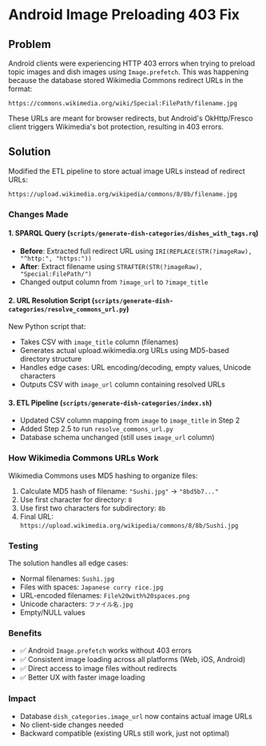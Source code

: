 # Android Image Preloading 403 Fix

## Problem
Android clients were experiencing HTTP 403 errors when trying to preload topic images and dish images using `Image.prefetch`. This was happening because the database stored Wikimedia Commons redirect URLs in the format:
```
https://commons.wikimedia.org/wiki/Special:FilePath/filename.jpg
```

These URLs are meant for browser redirects, but Android's OkHttp/Fresco client triggers Wikimedia's bot protection, resulting in 403 errors.

## Solution
Modified the ETL pipeline to store actual image URLs instead of redirect URLs:
```
https://upload.wikimedia.org/wikipedia/commons/8/8b/filename.jpg
```

### Changes Made

#### 1. SPARQL Query (`scripts/generate-dish-categories/dishes_with_tags.rq`)
- **Before**: Extracted full redirect URL using `IRI(REPLACE(STR(?imageRaw), "^http:", "https:"))`
- **After**: Extract filename using `STRAFTER(STR(?imageRaw), "Special:FilePath/")`
- Changed output column from `?image_url` to `?image_title`

#### 2. URL Resolution Script (`scripts/generate-dish-categories/resolve_commons_url.py`)
New Python script that:
- Takes CSV with `image_title` column (filenames)
- Generates actual upload.wikimedia.org URLs using MD5-based directory structure
- Handles edge cases: URL encoding/decoding, empty values, Unicode characters
- Outputs CSV with `image_url` column containing resolved URLs

#### 3. ETL Pipeline (`scripts/generate-dish-categories/index.sh`)
- Updated CSV column mapping from `image` to `image_title` in Step 2
- Added Step 2.5 to run `resolve_commons_url.py`
- Database schema unchanged (still uses `image_url` column)

### How Wikimedia Commons URLs Work
Wikimedia Commons uses MD5 hashing to organize files:
1. Calculate MD5 hash of filename: `"Sushi.jpg"` → `"8bd5b7..."`
2. Use first character for directory: `8`
3. Use first two characters for subdirectory: `8b`
4. Final URL: `https://upload.wikimedia.org/wikipedia/commons/8/8b/Sushi.jpg`

### Testing
The solution handles all edge cases:
- Normal filenames: `Sushi.jpg`
- Files with spaces: `Japanese curry rice.jpg`
- URL-encoded filenames: `File%20with%20spaces.png`
- Unicode characters: `ファイル名.jpg`
- Empty/NULL values

### Benefits
- ✅ Android `Image.prefetch` works without 403 errors
- ✅ Consistent image loading across all platforms (Web, iOS, Android)
- ✅ Direct access to image files without redirects
- ✅ Better UX with faster image loading

### Impact
- Database `dish_categories.image_url` now contains actual image URLs
- No client-side changes needed
- Backward compatible (existing URLs still work, just not optimal)